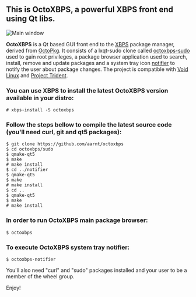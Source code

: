 ## This is OctoXBPS, a powerful XBPS front end using Qt libs. 

![Main window](https://raw.githubusercontent.com/aarnt/octoxbps/master/octoxbps-mainwindow.png)

**OctoXBPS** is a Qt based GUI front end to the [XBPS](https://github.com/void-linux/xbps) package manager, derived from [OctoPkg](http://tintaescura.com/projects/octopkg).
It consists of a lxqt-sudo clone called [octoxbps-sudo](https://github.com/aarnt/octoxbps/tree/master/sudo) used to gain root privileges, a package browser application used 
to search, install, remove and update packages and a system tray icon [notifier](https://github.com/aarnt/octoxbps/tree/master/notifier) to notify the user about package changes.
The project is compatible with [Void Linux](https://voidlinux.org/) and [Project Trident](https://project-trident.org/).

### You can use XBPS to install the latest OctoXBPS version available in your distro:

```
# xbps-install -S octoxbps
```

### Follow the steps bellow to compile the latest source code (you'll need curl, git and qt5 packages):

```
$ git clone https://github.com/aarnt/octoxbps
$ cd octoxbps/sudo
$ qmake-qt5
$ make
# make install
$ cd ../notifier
$ qmake-qt5
$ make
# make install
$ cd ..
$ qmake-qt5
$ make
# make install
```

### In order to run OctoXBPS main package browser:

```
$ octoxbps
```

### To execute OctoXBPS system tray notifier:

```
$ octoxbps-notifier
```

You'll also need "curl" and "sudo" packages installed and your user to be a member of the wheel group.


Enjoy!
